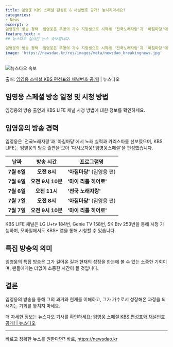 ```yaml
---
title: 임영웅 KBS 스페셜 편성표 & 채널번호 공개! 놓치지마세요!
categories:
- News
excerpt: >
임영웅의 방송 경력  임영웅은 무명의 가수 지망생으로 시작해 '전국노래자랑'과 '아침마당'에서 그의 노래 실…
feature_text: >
## 뉴스다오 실시간 뉴스 속보입니다.

임영웅의 방송 경력  임영웅은 무명의 가수 지망생으로 시작해 '전국노래자랑'과 '아침마당'에서 그의 노래 실…
image: 'https://newsdao.kr/res/images/meta/newsdao_breakingnews.jpg'
---
```


![뉴스다오 속보](https://newsdao.kr/res/images/meta/newsdao_breakingnews.jpg)

<p>출처: <a href="https://newsdao.kr/4650" rel="dofollow">임영웅 스페셜 KBS 편성표와 채널번호 공개!</a> | 뉴스다오</p>

<h2 data-ke-size="size26">임영웅 스페셜 방송 일정 및 시청 방법</h2>
<p data-ke-size="size16">임영웅의 방송 출연과 KBS LIFE 채널 시청 방법에 대한 정보를 확인하세요.</p>

<h2 data-ke-size="size24">임영웅의 방송 경력</h2>
<p data-ke-size="size16">임영웅은 '전국노래자랑'과 '아침마당'에서 노래 실력과 카리스마를 선보였으며, KBS LIFE는 임옇웅의 방송 출연을 모아 '다시보자웅! 임영웅스페셜'을 편성했습니다.</p>

<table>
<thead>
<tr>
<th>날짜</th>
<th>방송 시간</th>
<th>프로그램명</th>
</tr>
</thead>
<tbody>
<tr>
<td style="text-align: center; height: 17px;"><b>7월 6일</b></td>
<td style="text-align: center; height: 17px;"><b>오전 8시</b></td>
<td><b>'아침마당'</b> (임영웅 편)</td>
</tr>
<tr>
<td style="text-align: center; height: 17px;"><b>7월 6일</b></td>
<td style="text-align: center; height: 17px;"><b>오전 9시 10분</b></td>
<td><b>'마이 리틀 히어로'</b></td>
</tr>
<tr>
<td style="text-align: center; height: 17px;"><b>7월 6일</b></td>
<td style="text-align: center; height: 17px;"><b>오전 11시</b></td>
<td><b>'전국 노래자랑'</b></td>
</tr>
<tr>
<td style="text-align: center; height: 17px;"><b>7월 7일</b></td>
<td style="text-align: center; height: 17px;"><b>오전 8시</b></td>
<td><b>'아침마당'</b> (임영웅 편)</td>
</tr>
<tr>
<td style="text-align: center; height: 17px;"><b>7월 7일</b></td>
<td style="text-align: center; height: 17px;"><b>오전 9시 10분</b></td>
<td><b>'마이 리틀 히어로'</b></td>
</tr>
</tbody>
</table>

<p data-ke-size="size16">KBS LIFE 채널은 LG U+tv 184번, Genie TV 158번, SK Btv 253번을 통해 시청 가능하며, 모바일에서도 KBS+ 앱을 통해 시청할 수 있습니다.</p>

<h2 data-ke-size="size24">특집 방송의 의미</h2>
<p data-ke-size="size16">임영웅의 특집 방송은 그가 걸어온 길과 현재의 성장을 한눈에 볼 수 있는 소중한 기회이며, 팬들에게는 더없이 소중한 시간이 될 것입니다.</p>

<h2 data-ke-size="size24">결론</h2>
<p data-ke-size="size16">임영웅의 방송을 통해 그의 과거와 현재를 이해하고, 그가 가수로서 성장해온 과정을 되새기는 기회를 놓치지 마세요.</p>
<p data-ke-size="size16">더 자세한 정보는 뉴스다오 기사를 확인하세요: <a href="https://newsdao.kr/4650">임영웅 스페셜 KBS 편성표와 채널번호 공개! | 뉴스다오</a></p>
<hr> 

빠르고 정확한 뉴스를 원한다면? 바로, <a href="https://newsdao.kr" rel="dofollow">https://newsdao.kr</a>


    
